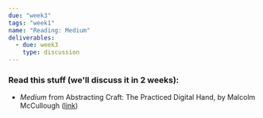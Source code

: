 ```yaml
---
due: "week3"
tags: "week1"
name: "Reading: Medium"
deliverables:
  - due: week3
    type: discussion
---
```


### Read this stuff (we'll discuss it in 2 weeks):

* *Medium* from Abstracting Craft: The Practiced Digital Hand, by Malcolm McCullough ([link]({{urls.media}}/weeks/01/medium.pdf))
